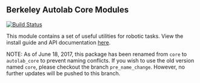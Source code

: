 ## Berkeley Autolab Core Modules

[![Build Status](https://travis-ci.org/BerkeleyAutomation/autolab_core.svg?branch=master)](https://travis-ci.org/BerkeleyAutomation/autolab_core)

This module contains a set of useful utilities for robotic tasks.
View the install guide and API documentation
[here](https://BerkeleyAutomation.github.io/autolab_core).

NOTE: As of June 18, 2017, this package has been renamed from `core` to `autolab_core` to prevent naming conflicts.
If you wish to use the old version named `core`, please checkout the branch `pre_name_change`.
However, no further updates will be pushed to this branch.
